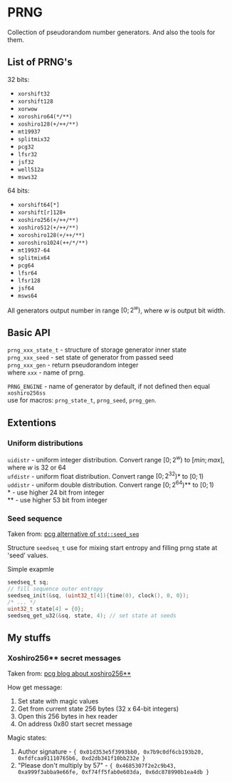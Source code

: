 # PRNG

Collection of pseudorandom number generators. And also the tools for them.

## List of PRNG's

32 bits:
- `xorshift32`
- `xorshift128`
- `xorwow`
- `xoroshiro64(*/**)`
- `xoshiro128(+/++/**)`
- `mt19937`
- `splitmix32`
- `pcg32`
- `lfsr32`
- `jsf32`
- `well512a`
- `msws32`

64 bits:
- `xorshift64[*]`
- `xorshift[r]128+`
- `xoshiro256(+/++/**)`
- `xoshiro512(+/++/**)`
- `xoroshiro128(+/++/**)`
- `xoroshiro1024(++/*/**)`
- `mt19937-64`
- `splitmix64`
- `pcg64`
- `lfsr64`
- `lfsr128`
- `jsf64`
- `msws64`

All generators output number in range $[0; 2^w)$, where $w$ is output bit width.

## Basic API

`prng_xxx_state_t` - structure of storage generator inner state  
`prng_xxx_seed` - set state of generator from passed seed  
`prng_xxx_gen` - return pseudorandom integer  
where `xxx` - name of prng.

`PRNG_ENGINE` - name of generator by default, if not defined then equal `xoshiro256ss`  
use for macros: `prng_state_t`, `prng_seed`, `prng_gen`.

## Extentions

### Uniform distributions

`uidistr` - uniform integer distribution. Convert range $[0; 2^w)$ to $[min; max]$, where $w$ is 32 or 64  
`ufdistr` - uniform float  distribution. Convert range $[0; 2^{32})$* to $[0; 1)$  
`uddistr` - uniform double distribution. Convert range $[0; 2^{64})$** to $[0; 1)$  
\* - use higher 24 bit from integer  
\** - use higher 53 bit from integer  

### Seed sequence

Taken from: [pcg alternative of `std::seed_seq`](https://www.pcg-random.org/posts/developing-a-seed_seq-alternative.html)

Structure `seedseq_t` use for mixing start entropy and filling prng state at 'seed' values.

Simple exapmle
``` c
seedseq_t sq;
// fill sequence outer entropy
seedseq_init(&sq, (uint32_t[4]){time(0), clock(), 0, 0});
/* ... */
uint32_t state[4] = {0};
seedseq_get_u32(&sq, state, 4); // set state at seeds
```

## My stuffs

### Xoshiro256** secret messages

Taken from: [pcg blog about xoshiro256**](https://www.pcg-random.org/posts/a-quick-look-at-xoshiro256.html)

How get message:
1. Set state with magic values
2. Get from current state 256 bytes (32 x 64-bit integers)
3. Open this 256 bytes in hex reader
4. On address 0x80 start secret message

Magic states:
1. Author signature - `{ 0x01d353e5f3993bb0, 0x7b9c0df6cb193b20, 0xfdfcaa91110765b6, 0xd2db341f10bb232e }`
2. "Please don't multiply by 57" - `{ 0x4685307f2e2c9b43, 0xa999f3abba9e66fe, 0xf74ff5fab0e603da, 0x6dc878990b1ea4db }`